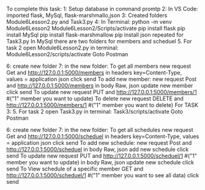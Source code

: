 To complete this task:
1:   Setup database in command promtp
2:   In VS Code: imported flask, MySql, flask-marshmallo,json
3:   Created folders Module6Lesson2.py and Task3.py
4:  In Terminal:
        python -m venv Module6Lesson2
        Module6Lesson2/Scripts/activate
        pip install flask
        pip install MySql
        pip install flask-marshmallow
        pip install json
          repeated for Task3.py
In MySql there are two folders for members and scheduel
5. For task 2 open Module6Lesson2.py
      in terminal: Module6Lesson2/scripts/activate
Goto Postman

6:   create new folder
7:   in the new folder: To get all members
          new request
          Get and http://127.0.0.1:5000/members
          in headers key=Content-Type, values = application json
          click send
        To add new member:
            new request
            Post and http://127.0.0.1:5000/members
            in body Raw, json
            update new member
            click send
        To update
            new request
            PUT and http://127.0.0.1:5000/members/1   #("1" member you want to update)
        To delete
            new request 
            DELETE and http://127.0.0.1:5000/members/1   #("1" member you want to delete)
For TASK 3:
5. For task 2 open Task3.py
      in terminal: Task3/scripts/activate
Goto Postman

6:   create new folder
7:   in the new folder: To get all schedules
          new request
          Get and http://127.0.0.1:5000/scheduel
          in headers key=Content-Type, values = application json
          click send
        To add new schedule:
            new request
            Post and http://127.0.0.1:5000/scheduel
            in body Raw, json
            add new schedule
            click send
        To update
            new request
            PUT and http://127.0.0.1:5000/scheduel/1   #("1" member you want to update)
            in body Raw, json
            update new schedule
            click send
       To View schedule of a specific member
           GET and http://127.0.0.1:5000/scheduel/1   #("1" member you want to see all data)
            click send
      
    
